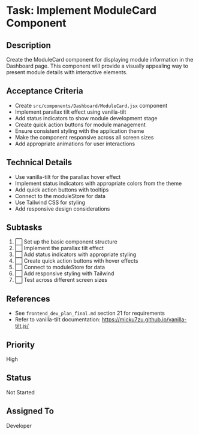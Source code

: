 # Task: Implement ModuleCard Component

## Description
Create the ModuleCard component for displaying module information in the Dashboard page. This component will provide a visually appealing way to present module details with interactive elements.

## Acceptance Criteria
- Create `src/components/Dashboard/ModuleCard.jsx` component
- Implement parallax tilt effect using vanilla-tilt
- Add status indicators to show module development stage
- Create quick action buttons for module management
- Ensure consistent styling with the application theme
- Make the component responsive across all screen sizes
- Add appropriate animations for user interactions

## Technical Details
- Use vanilla-tilt for the parallax hover effect
- Implement status indicators with appropriate colors from the theme
- Add quick action buttons with tooltips
- Connect to the moduleStore for data
- Use Tailwind CSS for styling
- Add responsive design considerations

## Subtasks
1. ⬜ Set up the basic component structure
2. ⬜ Implement the parallax tilt effect
3. ⬜ Add status indicators with appropriate styling
4. ⬜ Create quick action buttons with hover effects
5. ⬜ Connect to moduleStore for data
6. ⬜ Add responsive styling with Tailwind
7. ⬜ Test across different screen sizes

## References
- See `frontend_dev_plan_final.md` section 21 for requirements
- Refer to vanilla-tilt documentation: https://micku7zu.github.io/vanilla-tilt.js/

## Priority
High

## Status
Not Started

## Assigned To
Developer 